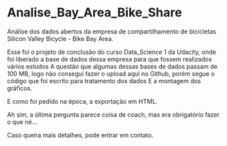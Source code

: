 # Analise_Bay_Area_Bike_Share
Análise dos dados abertos da empresa de compartilhamento de bicicletas Silicon Valley Bicycle - Bike Bay Area.

Esse foi o projeto de conclusão do curso Data_Science 1 da Udacity, onde foi liberado a base de dados dessa empresa para que fossem realizados vários estudos
A questão que algumas dessas bases de dados passam de 100 MB, logo não consegui fazer o upload aqui no Github, porém segue o código que foi escrito para tratamento dos dados
E a montagem dos gráficos.

E como foi pedido na época, a exportação em HTML.

Ah sim, a última pergunta parece coisa de coach, mas era obrigatório fazer o que né...

Caso queira mais detalhes, pode entrar em contato.
